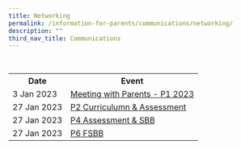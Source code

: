 ```yaml
---
title: Networking
permalink: /information-for-parents/communications/networking/
description: ""
third_nav_title: Communications
---
```

<table>
<tbody>
<tr>  
    <th>Date</th>  
    <th>Event</th>  
  </tr>
	<tr>
<td>3 Jan 2023</td>
<td><a href="/files/Comms_Networking/Briefing slides for P1 Parents_P1 Day1.pdf" target="_blank" rel="noopener">Meeting with Parents - P1 2023</a></td>
</tr>
<tr>
<td>27 Jan 2023</td>
<td><a href="/files/Comms_Networking/2023 Networking - P2 Curr & Assessment (Web).pdf" target="_blank" rel="noopener">P2 Curriculumn & Assessment</a></td>
</tr>
<tr>
<td>27 Jan 2023</td>
<td><a href="/files/Comms_Networking/2023 Networking - P4 Assessment & SBB (Web).pdf" target="_blank" rel="noopener">P4 Assessment & SBB</a></td>
</tr>
<tr>
<td>27 Jan 2023</td>
<td><a href="/files/Comms_Networking/2023 Networking - P6 FSBB (Web).pdf" target="_blank" rel="noopener">P6 FSBB</a></td>
</tr>
	</tbody>
</table>